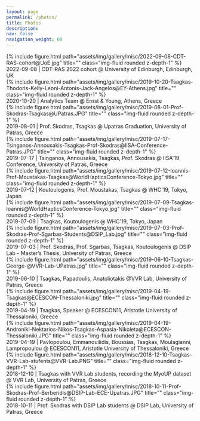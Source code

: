 ```yaml
---
layout: page
permalink: /photos/
title: Photos
description:
nav: false
navigation_weight: 60
---
```

<div class="row">
    <div class="col-sm mt-3 mt-md-0">
        {% include figure.html path="assets/img/gallery/misc/2022-09-08-CDT-RAS-cohort@UoE.jpg" title="" class="img-fluid rounded z-depth-1" %}
    </div>
</div>
<div class="caption">
    2022-09-08 | CDT-RAS 2022 cohort @ University of Edinburgh, Edinburgh, UK
</div>

<!--  -->

<div class="row">
    <div class="col-sm mt-3 mt-md-0">
        {% include figure.html path="assets/img/gallery/misc/2019-10-20-Tsagkas-Thodoris-Kelly-Leoni-Antonis-Jack-Angelos@EY-Athens.jpg" title="" class="img-fluid rounded z-depth-1" %}
    </div>
</div>
<div class="caption">
    2020-10-20 | Analytics Team @ Ernst & Young, Athens, Greece
</div>

<!--  -->
<div class="row">
    <div class="col-sm mt-3 mt-md-0">
        {% include figure.html path="assets/img/gallery/misc/2019-08-01-Prof-Skodras-Tsagkas@UPatras.JPG" title="" class="img-fluid rounded z-depth-1" %}
    </div>
</div>
<div class="caption">
    2019-08-01 | Prof. Skodras, Tsagkas @ Upatras Graduation, University of Patras, Greece
</div>

<!--  -->
<div class="row">
    <div class="col-sm mt-3 mt-md-0">
        {% include figure.html path="assets/img/gallery/misc/2019-07-17-Tsinganos-Annousakis-Tsagkas-Prof-Skodras@IISA-Conference-Patras.JPG" title="" class="img-fluid rounded z-depth-1" %}
    </div>
</div>
<div class="caption">
    2019-07-17 | Tsinganos, Annousakis, Tsagkas, Prof. Skodras @ IISA'19 Conference, University of Patras, Greece
</div>

<!--  -->
<div class="row">
    <div class="col-sm mt-3 mt-md-0">
        {% include figure.html path="assets/img/gallery/misc/2019-07-12-Ioannis-Prof-Moustakas-Tsagkas@WorldHapticsConference-Tokyo.jpg" title="" class="img-fluid rounded z-depth-1" %}
    </div>
</div>
<div class="caption">
    2019-07-12 | Koutoulogenis, Prof. Moustakas, Tsagkas @ WHC'19, Tokyo, Japan
</div>

<!--  -->
<div class="row">
    <div class="col-sm mt-3 mt-md-0">
        {% include figure.html path="assets/img/gallery/misc/2019-07-09-Tsagkas-Ioannis@WorldHapticsConference-Tokyo.jpg" title="" class="img-fluid rounded z-depth-1" %}
    </div>
</div>
<div class="caption">
    2019-07-09 | Tsagkas, Koutoulogenis @ WHC'19, Tokyo, Japan
</div>

<!--  -->
<div class="row">
    <div class="col-sm mt-3 mt-md-0">
        {% include figure.html path="assets/img/gallery/misc/2019-07-03-Prof-Skodras-Prof-Sgarbas-Students@DSIP_Lab.jpg" title="" class="img-fluid rounded z-depth-1" %}
    </div>
</div>
<div class="caption">
    2019-07-03 | Prof. Skodras, Prof. Sgarbas, Tsagkas, Koutoulogenis @ DSIP Lab - Master’s Thesis, University of Patras, Greece
</div>

<!--  -->
<div class="row">
    <div class="col-sm mt-3 mt-md-0">
        {% include figure.html path="assets/img/gallery/misc/2019-06-10-Tsagkas-George-@VVR-Lab-UPatras.jpg" title="" class="img-fluid rounded z-depth-1" %}
    </div>
</div>
<div class="caption">
    2019-06-10 | Tsagkas, Papadoulis, Anatoliotakis @VVR Lab, University of Patras, Greece
</div>

<!--  -->
<div class="row">
    <div class="col-sm mt-3 mt-md-0">
        {% include figure.html path="assets/img/gallery/misc/2019-04-19-Tsagkas@ECESCON-Thessaloniki.jpg" title="" class="img-fluid rounded z-depth-1" %}
    </div>
</div>
<div class="caption">
    2019-04-19 | Tsagkas, Speaker @ ECESCON11, Aristotle University of Thessaloniki, Greece
</div>

<!--  -->
<div class="row">
    <div class="col-sm mt-3 mt-md-0">
        {% include figure.html path="assets/img/gallery/misc/2019-04-19-Androniki-Nektarios-Nikos-Tsagkas-Aspasia-Nikoleta@ECESCON-Thessaloniki.JPG" title="" class="img-fluid rounded z-depth-1" %}
    </div>
</div>
<div class="caption">
    2019-04-19 | Pavlopoulou, Emmanouilidis, Boussias, Tsagkas, Moulagianni, Lampropoulou @ ECESCON11, Aristotle University of Thessaloniki, Greece
</div>

<!--  -->
<div class="row">
    <div class="col-sm mt-3 mt-md-0">
        {% include figure.html path="assets/img/gallery/misc/2018-12-10-Tsagkas-VVR-Lab-stufents@VVR-Lab.PNG" title="" class="img-fluid rounded z-depth-1" %}
    </div>
</div>
<div class="caption">
    2018-12-10 | Tsagkas with VVR Lab students, recording the MyoUP dataset @ VVR Lab, University of Patras, Greece
</div>

<!--  -->
<div class="row">
    <div class="col-sm mt-3 mt-md-0">
        {% include figure.html path="assets/img/gallery/misc/2018-10-11-Prof-Skodras-Prof-Berberidis@DSIP-Lab-ECE-Upatras.JPG" title="" class="img-fluid rounded z-depth-1" %}
    </div>
</div>
<div class="caption">
    2018-10-11 | Prof. Skodras with DSIP Lab students @ DSIP Lab, University of Patras, Greece
</div>